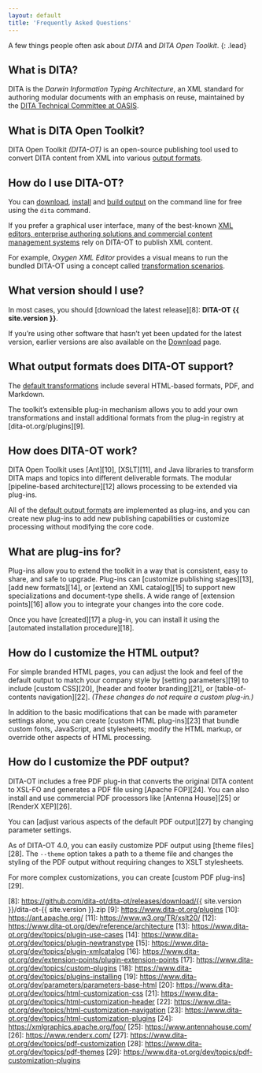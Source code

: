 ```yaml
---
layout: default
title: 'Frequently Asked Questions'
---
```


A few things people often ask about _DITA_ and _DITA Open Toolkit_.
{: .lead}

## What is DITA?

DITA is the _Darwin Information Typing Architecture_, an XML standard for authoring modular documents with an emphasis on reuse, maintained by the [DITA Technical Committee at OASIS][1].

## What is DITA Open Toolkit?

DITA Open Toolkit _(DITA-OT)_ is an open-source publishing tool used to convert DITA content from XML into various [output formats][2].

## How do I use DITA-OT?

You can [download][3], [install][4] and [build output][5] on the command line for free using the `dita` command.

If you prefer a graphical user interface, many of the best-known [XML editors, enterprise authoring solutions and commercial content management systems][6] rely on DITA-OT to publish XML content.

For example, _Oxygen XML Editor_ provides a visual means to run the bundled DITA-OT using a concept called [transformation scenarios][7].

## What version should I use?

In most cases, you should [download the latest release][8]: **DITA-OT {{ site.version }}**.

If you’re using other software that hasn’t yet been updated for the latest version, earlier versions are also available on the [Download][3] page.

## What output formats does DITA-OT support?

The [default transformations][2] include several HTML-based formats, PDF, and Markdown.

The toolkit’s extensible plug-in mechanism allows you to add your own transformations and install additional formats from the plug-in registry at [dita-ot.org/plugins][9].

## How does DITA-OT work?

DITA Open Toolkit uses [Ant][10], [XSLT][11], and Java libraries to transform DITA maps and topics into different deliverable formats. The modular [pipeline-based architecture][12] allows processing to be extended via plug-ins.

All of the [default output formats][2] are implemented as plug-ins, and you can create new plug-ins to add new publishing capabilities or customize processing without modifying the core code.

## What are plug-ins for?

Plug-ins allow you to extend the toolkit in a way that is consistent, easy to share, and safe to upgrade. Plug-ins can [customize publishing stages][13], [add new formats][14], or [extend an XML catalog][15] to support new specializations and document-type shells. A wide range of [extension points][16] allow you to integrate your changes into the core code.

Once you have [created][17] a plug-in, you can install it using the [automated installation procedure][18].

## How do I customize the HTML output?

For simple branded HTML pages, you can adjust the look and feel of the default output to match your company style by [setting parameters][19] to include [custom CSS][20], [header and footer branding][21], or [table-of-contents navigation][22]. _(These changes do not require a custom plug-in.)_

In addition to the basic modifications that can be made with parameter settings alone, you can create [custom HTML plug-ins][23] that bundle custom fonts, JavaScript, and stylesheets; modify the HTML markup, or override other aspects of HTML processing.

## How do I customize the PDF output?

DITA-OT includes a free PDF plug-in that converts the original DITA content to XSL-FO and generates a PDF file using [Apache FOP][24]. You can also install and use commercial PDF processors like [Antenna House][25] or [RenderX XEP][26].

You can [adjust various aspects of the default PDF output][27] by changing parameter settings.

As of DITA-OT 4.0, you can easily customize PDF output using [theme files][28]. The `--theme` option takes a path to a theme file and changes the styling of the PDF output without requiring changes to XSLT stylesheets.

For more complex customizations, you can create [custom PDF plug-ins][29].

[1]: https://www.oasis-open.org/committees/tc_home.php?wg_abbrev=dita
[2]: https://www.dita-ot.org/#output-formats
[3]: https://www.dita-ot.org/download
[4]: https://www.dita-ot.org/dev/topics/installing-client
[5]: https://www.dita-ot.org/dev/topics/first-build-using-dita-command
[6]: https://www.dita-ot.org/#dita-ot-powers-these-tools
[7]: https://www.oxygenxml.com/doc/ug-editor/topics/create-dita-ot-transformation.html

[8]: https://github.com/dita-ot/dita-ot/releases/download/{{ site.version }}/dita-ot-{{ site.version }}.zip
[9]: https://www.dita-ot.org/plugins
[10]: https://ant.apache.org/
[11]: https://www.w3.org/TR/xslt20/
[12]: https://www.dita-ot.org/dev/reference/architecture
[13]: https://www.dita-ot.org/dev/topics/plugin-use-cases
[14]: https://www.dita-ot.org/dev/topics/plugin-newtranstype
[15]: https://www.dita-ot.org/dev/topics/plugin-xmlcatalog
[16]: https://www.dita-ot.org/dev/extension-points/plugin-extension-points
[17]: https://www.dita-ot.org/dev/topics/custom-plugins
[18]: https://www.dita-ot.org/dev/topics/plugins-installing
[19]: https://www.dita-ot.org/dev/parameters/parameters-base-html
[20]: https://www.dita-ot.org/dev/topics/html-customization-css
[21]: https://www.dita-ot.org/dev/topics/html-customization-header
[22]: https://www.dita-ot.org/dev/topics/html-customization-navigation
[23]: https://www.dita-ot.org/dev/topics/html-customization-plugins
[24]: https://xmlgraphics.apache.org/fop/
[25]: https://www.antennahouse.com/
[26]: https://www.renderx.com/
[27]: https://www.dita-ot.org/dev/topics/pdf-customization
[28]: https://www.dita-ot.org/dev/topics/pdf-themes
[29]: https://www.dita-ot.org/dev/topics/pdf-customization-plugins
